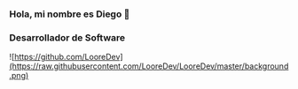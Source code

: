 ### Hola, mi nombre es Diego 👋
### Desarrollador de Software
![https://github.com/LooreDev](https://raw.githubusercontent.com/LooreDev/LooreDev/master/background.png)
<!--
**LooreDev/looredev** is a ✨ _special_ ✨ repository because its `README.md` (this file) appears on your GitHub profile.

Here are some ideas to get you started:

- 🔭 I’m currently working on ...
- 🌱 I’m currently learning ...
- 👯 I’m looking to collaborate on ...
- 🤔 I’m looking for help with ...
- 💬 Ask me about ...
- 📫 How to reach me: ...
- 😄 Pronouns: ...
- ⚡ Fun fact: ...
-->
